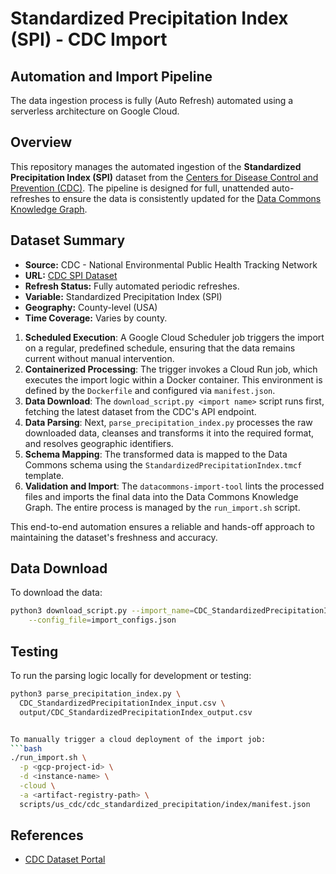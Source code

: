 # Standardized Precipitation Index (SPI) - CDC Import

## Automation and Import Pipeline
The data ingestion process is fully (Auto Refresh) automated using a serverless architecture on Google Cloud.

## Overview
This repository manages the automated ingestion of the **Standardized Precipitation Index (SPI)** dataset from the [Centers for Disease Control and Prevention (CDC)](https://data.cdc.gov). The pipeline is designed for full, unattended auto-refreshes to ensure the data is consistently updated for the [Data Commons Knowledge Graph](https://datacommons.org).

## Dataset Summary
- **Source:** CDC - National Environmental Public Health Tracking Network
- **URL:** [CDC SPI Dataset](https://data.cdc.gov/resource/xbk2-5i4e.csv)
- **Refresh Status:** Fully automated periodic refreshes.
- **Variable:** Standardized Precipitation Index (SPI)
- **Geography:** County-level (USA)
- **Time Coverage:** Varies by county.


1.  **Scheduled Execution**: A Google Cloud Scheduler job triggers the import on a regular, predefined schedule, ensuring that the data remains current without manual intervention.
2.  **Containerized Processing**: The trigger invokes a Cloud Run job, which executes the import logic within a Docker container. This environment is defined by the `Dockerfile` and configured via `manifest.json`.
3.  **Data Download**: The `download_script.py <import name>` script runs first, fetching the latest dataset from the CDC's API endpoint.
4.  **Data Parsing**: Next, `parse_precipitation_index.py` processes the raw downloaded data, cleanses and transforms it into the required format, and resolves geographic identifiers.
5.  **Schema Mapping**: The transformed data is mapped to the Data Commons schema using the `StandardizedPrecipitationIndex.tmcf` template.
6.  **Validation and Import**: The `datacommons-import-tool` lints the processed files and imports the final data into the Data Commons Knowledge Graph. The entire process is managed by the `run_import.sh` script.

This end-to-end automation ensures a reliable and hands-off approach to maintaining the dataset's freshness and accuracy.

## Data Download
To download the data:
```bash
python3 download_script.py --import_name=CDC_StandardizedPrecipitationIndex \
    --config_file=import_configs.json
```
## Testing
To run the parsing logic locally for development or testing:
```bash
python3 parse_precipitation_index.py \
  CDC_StandardizedPrecipitationIndex_input.csv \
  output/CDC_StandardizedPrecipitationIndex_output.csv


To manually trigger a cloud deployment of the import job:
```bash
./run_import.sh \
  -p <gcp-project-id> \
  -d <instance-name> \
  -cloud \
  -a <artifact-registry-path> \
  scripts/us_cdc/cdc_standardized_precipitation/index/manifest.json
```

## References
- [CDC Dataset Portal](https://data.cdc.gov)